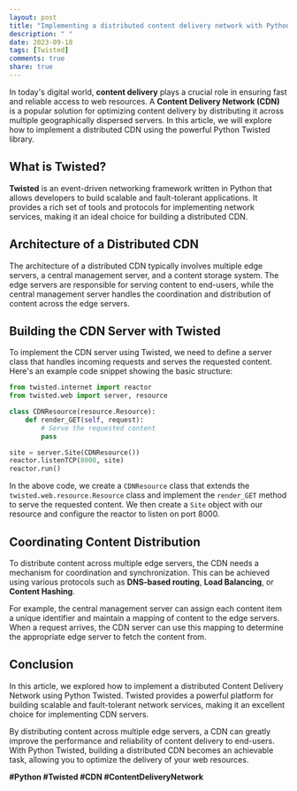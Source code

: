 ```yaml
---
layout: post
title: "Implementing a distributed content delivery network with Python Twisted"
description: " "
date: 2023-09-18
tags: [Twisted]
comments: true
share: true
---
```


In today's digital world, **content delivery** plays a crucial role in ensuring fast and reliable access to web resources. A **Content Delivery Network (CDN)** is a popular solution for optimizing content delivery by distributing it across multiple geographically dispersed servers. In this article, we will explore how to implement a distributed CDN using the powerful Python Twisted library.

## What is Twisted? ##

**Twisted** is an event-driven networking framework written in Python that allows developers to build scalable and fault-tolerant applications. It provides a rich set of tools and protocols for implementing network services, making it an ideal choice for building a distributed CDN.

## Architecture of a Distributed CDN ##

The architecture of a distributed CDN typically involves multiple edge servers, a central management server, and a content storage system. The edge servers are responsible for serving content to end-users, while the central management server handles the coordination and distribution of content across the edge servers.

## Building the CDN Server with Twisted ##

To implement the CDN server using Twisted, we need to define a server class that handles incoming requests and serves the requested content. Here's an example code snippet showing the basic structure:

```python
from twisted.internet import reactor
from twisted.web import server, resource

class CDNResource(resource.Resource):
    def render_GET(self, request):
        # Serve the requested content
        pass

site = server.Site(CDNResource())
reactor.listenTCP(8000, site)
reactor.run()
```

In the above code, we create a `CDNResource` class that extends the `twisted.web.resource.Resource` class and implement the `render_GET` method to serve the requested content. We then create a `Site` object with our resource and configure the reactor to listen on port 8000.

## Coordinating Content Distribution ##

To distribute content across multiple edge servers, the CDN needs a mechanism for coordination and synchronization. This can be achieved using various protocols such as **DNS-based routing**, **Load Balancing**, or **Content Hashing**.

For example, the central management server can assign each content item a unique identifier and maintain a mapping of content to the edge servers. When a request arrives, the CDN server can use this mapping to determine the appropriate edge server to fetch the content from.

## Conclusion ##

In this article, we explored how to implement a distributed Content Delivery Network using Python Twisted. Twisted provides a powerful platform for building scalable and fault-tolerant network services, making it an excellent choice for implementing CDN servers.

By distributing content across multiple edge servers, a CDN can greatly improve the performance and reliability of content delivery to end-users. With Python Twisted, building a distributed CDN becomes an achievable task, allowing you to optimize the delivery of your web resources.

**#Python #Twisted #CDN #ContentDeliveryNetwork**